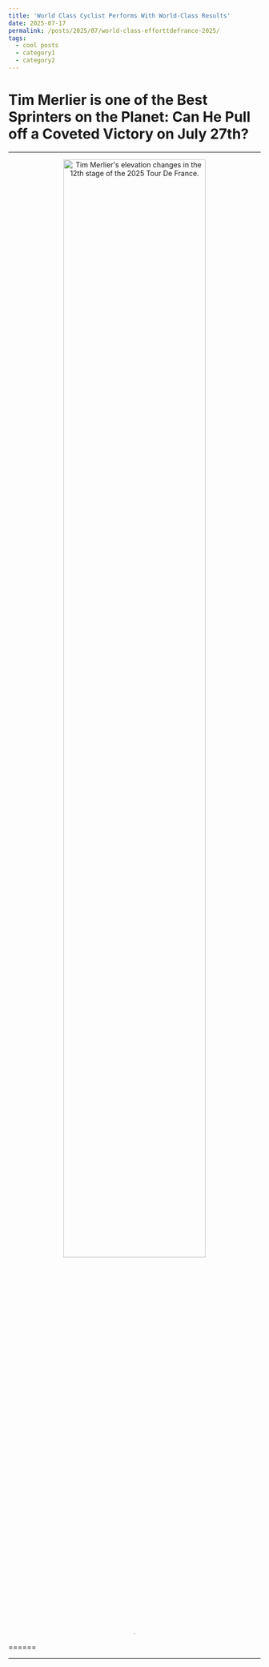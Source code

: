 ```yaml
---
title: 'World Class Cyclist Performs With World-Class Results'
date: 2025-07-17
permalink: /posts/2025/07/world-class-efforttdefrance-2025/
tags:
  - cool posts
  - category1
  - category2
---
```



# Tim Merlier is one of the Best Sprinters on the Planet: Can He Pull off a Coveted Victory on July 27th?
---


<div style="text-align:center;">
  <img src="'/chkpage/images/Elevation-by-mile.png" style="width:75%;" alt="Tim Merlier's elevation changes in the 12th stage of the 2025 Tour De France.">
  <p style="text-align:center; font-size:80%;">.</p>
</div>

======

------

